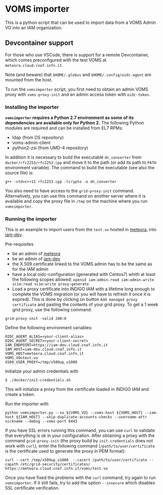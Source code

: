 # VOMS importer

This is a python script that can be used to import data from a VOMS Admin
VO into an IAM organization.

## Devcontainer support

For those who use VSCode, there is support for a remote Devcontainer, which
comes preconfigured with the test VOMS at `meteora.cloud.cnaf.infn.it`.

Note (and beware) that `$HOME/.globus` and `$HOME/.config/oidc-agent`
are mounted from the host.

To run the `vomsimporter` script, you first need to obtain an admin
VOMS proxy with `voms-proxy-init` and an admin access token with
`oidc-token`.

### Installing the importer

**`vomsimporter` requires a Python 2.7 environment as some of its dependencies are available
only for Python 2.** The following Python modules are required and can be installed from
EL7 RPMs:

- ldap (from OS repository)
- voms-admin-client
- python2-zsi (from UMD-4 repository)

In addition it is necessary to build the executable `dn_converter` from
`docker/rfc2253/rfc2253.cpp` and move it to the path (or add its path to `PATH`
environment variable). The command to build the executable (see also the source file) is:

```
g++ -std=c++11 rfc2253.cpp -lcrypto -o dn_converter
```

You also need to have access to the `grid-proxy-init` command. Alternatively, you can use this command on another server where it is available and copy the proxy file in `/tmp` on the machine where you run `vomsimporter`.

### Running the importer

This is an example to import users from the `test.vo` hosted in [meteora](https://meteora.cloud.cnaf.infn.it:8443), into [iam-dev](https://iam-dev.cloud.cnaf.infn.it).

Pre-requisites
* be an admin of [meteora](https://meteora.cloud.cnaf.infn.it:8443)
* be an admin of [iam-dev](https://iam-dev.cloud.cnaf.infn.it)
* the X.509 certificate linked to the VOMS admin has to be the same as for the IAM admin
* have a local oidc-configuration (generated with Centos7) whith at least the following scopes allowed: `openid iam:admin.read iam:admin.write scim:read scim:write proxy:generate`
* Load a proxy certificate into INDIGO IAM with a lifetime long enough to complete the VOMS
migration (or you will have to refresh it once it is expired). This is done by
clicking on button `Add managed proxy certificate` and pasting the contents of your grid proxy.
To get a 1 week grid proxy, use the following command: 

```
grid-proxy-init -valid 240:0
```

Define the following environment variables:

```
OIDC_AGENT_ALIAS=<your-client-alias>
OIDC_AGENT_SECRET=<your-client-secret>
IAM_ENDPOINT=https://iam-dev.cloud.cnaf.infn.it
IAM_HOST=iam-dev.cloud.cnaf.infn.it
VOMS_HOST=meteora.cloud.cnaf.infn.it
VOMS_VO=test.vo
X509_USER_PROXY=/tmp/x509up_u1000
```

Initialize your admin credentials with

```
$ ./docker/init-credentials.sh
```

This will initialize a proxy from the certificate loaded in INDIGO IAM and create a token.

Run the importer with

```
python vomsimporter.py --vo ${VOMS_VO} --voms-host ${VOMS_HOST} --iam-host ${IAM_HOST} --skip-duplicate-accounts-checks --username-attr nickname --debug --voms-port 8443
```

If you have SSL errors running this command, you can use `curl` to validate that everything
is ok in your configuration. After obtaining a proxy with the command `grid-proxy-init`
(the proxy build by `init-credentials` does not work with `curl`), enter the following
command (`/path/to/user/certificate` is the certificate used to generate the proxy in
PEM format):

```
curl --cert /tmp/x509up_u1000  --cacert /path/to/user/certificate --capath /etc/grid-security/certificates/  https://meteora.cloud.cnaf.infn.it/voms/test.vo
```

Once you have fixed the problems with the `curl` command, try again to run `vomsimporter`. If it still fails, try to add the option `--insecure` which disables SSL certificate verification.
